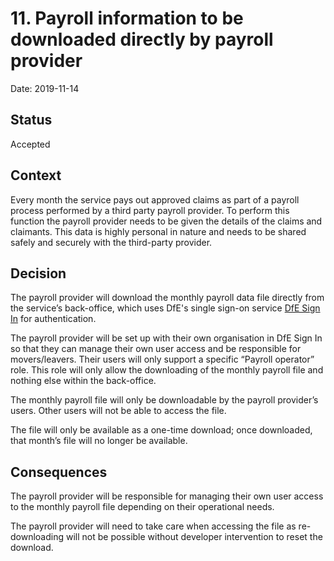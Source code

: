 # 11. Payroll information to be downloaded directly by payroll provider

Date: 2019-11-14

## Status

Accepted

## Context

Every month the service pays out approved claims as part of a payroll process
performed by a third party payroll provider. To perform this function the
payroll provider needs to be given the details of the claims and claimants. This
data is highly personal in nature and needs to be shared safely and securely
with the third-party provider.

## Decision

The payroll provider will download the monthly payroll data file directly from
the service’s back-office, which uses DfE's single sign-on service
[DfE Sign In](https://services.signin.education.gov.uk/) for authentication.

The payroll provider will be set up with their own organisation in DfE Sign In
so that they can manage their own user access and be responsible for
movers/leavers. Their users will only support a specific “Payroll operator”
role. This role will only allow the downloading of the monthly payroll file and
nothing else within the back-office.

The monthly payroll file will only be downloadable by the payroll provider’s
users. Other users will not be able to access the file.

The file will only be available as a one-time download; once downloaded, that
month’s file will no longer be available.

## Consequences

The payroll provider will be responsible for managing their own user access to
the monthly payroll file depending on their operational needs.

The payroll provider will need to take care when accessing the file as
re-downloading will not be possible without developer intervention to reset the
download.
